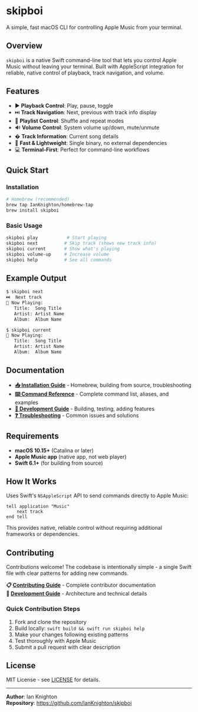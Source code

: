 # skipboi

A simple, fast macOS CLI for controlling Apple Music from your terminal.

## Overview

`skipboi` is a native Swift command-line tool that lets you control Apple Music without leaving your terminal. Built with AppleScript integration for reliable, native control of playback, track navigation, and volume.

## Features

- ▶️ **Playback Control**: Play, pause, toggle
- ⏭️ **Track Navigation**: Next, previous with track info display
- 🔀 **Playlist Control**: Shuffle and repeat modes
- 🔊 **Volume Control**: System volume up/down, mute/unmute
- � **Track Information**: Current song details
- 🚀 **Fast & Lightweight**: Single binary, no external dependencies
- 💻 **Terminal-First**: Perfect for command-line workflows

## Quick Start

### Installation

```bash
# Homebrew (recommended)
brew tap IanKnighton/homebrew-tap
brew install skipboi
```

### Basic Usage

```bash
skipboi play           # Start playing
skipboi next          # Skip track (shows new track info)
skipboi current       # Show what's playing
skipboi volume-up     # Increase volume
skipboi help          # See all commands
```

## Example Output

```bash
$ skipboi next
⏭️  Next track
🎵 Now Playing:
   Title:  Song Title
   Artist: Artist Name
   Album:  Album Name

$ skipboi current
🎵 Now Playing:
   Title:  Song Title
   Artist: Artist Name
   Album:  Album Name
```

## Documentation

- **[📥 Installation Guide](docs/installation.md)** - Homebrew, building from source, troubleshooting
- **[⌨️  Command Reference](docs/commands.md)** - Complete command list, aliases, and examples  
- **[🔧 Development Guide](docs/development.md)** - Building, testing, adding features
- **[❓ Troubleshooting](docs/troubleshooting.md)** - Common issues and solutions

## Requirements

- **macOS 10.15+** (Catalina or later)
- **Apple Music app** (native app, not web player)
- **Swift 6.1+** (for building from source)

## How It Works

Uses Swift's `NSAppleScript` API to send commands directly to Apple Music:

```applescript
tell application "Music"
    next track
end tell
```

This provides native, reliable control without requiring additional frameworks or dependencies.

## Contributing

Contributions welcome! The codebase is intentionally simple - a single Swift file with clear patterns for adding new commands.

**📋 [Contributing Guide](CONTRIBUTING.md)** - Complete contributor documentation  
**🔧 [Development Guide](docs/development.md)** - Architecture and technical details

### Quick Contribution Steps
1. Fork and clone the repository
2. Build locally: `swift build && swift run skipboi help` 
3. Make your changes following existing patterns
4. Test thoroughly with Apple Music
5. Submit a pull request with clear description

## License

MIT License - see [LICENSE](LICENSE) for details.

---

**Author**: Ian Knighton  
**Repository**: https://github.com/IanKnighton/skipboi
